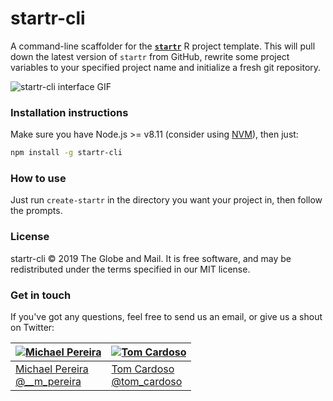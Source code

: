 # startr-cli

A command-line scaffolder for the [**`startr`**](https://www.github.com/globeandmail/startr) R project template. This will pull down the latest version of `startr` from GitHub, rewrite some project variables to your specified project name and initialize a fresh git repository.

![startr-cli interface GIF](http://i.imgur.com/4qtiJar.gif)

### Installation instructions

Make sure you have Node.js >= v8.11 (consider using [NVM](https://github.com/creationix/nvm)), then just:

```bash
npm install -g startr-cli
```

### How to use

Just run `create-startr` in the directory you want your project in, then follow the prompts.

### License

startr-cli © 2019 The Globe and Mail. It is free software, and may be redistributed under the terms specified in our MIT license.

### Get in touch

If you've got any questions, feel free to send us an email, or give us a shout on Twitter:

[![Michael Pereira](https://avatars0.githubusercontent.com/u/212666?v=3&s=200)](https://github.com/monkeycycle) | [![Tom Cardoso](https://avatars0.githubusercontent.com/u/2408118?v=3&s=200)](https://github.com/tomcardoso)
---|---
[Michael Pereira](mailto:mpereira@globeandmail.com) <br> [@__m_pereira](https://www.twitter.com/__m_pereira) | [Tom Cardoso](mailto:tcardoso@globeandmail.com) <br> [@tom_cardoso](https://www.twitter.com/tom_cardoso)
